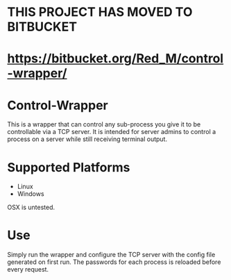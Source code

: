 THIS PROJECT HAS MOVED TO BITBUCKET
===================================
https://bitbucket.org/Red_M/control-wrapper/
====================================




Control-Wrapper
===============
This is a wrapper that can control any sub-process you give it to be controllable via a TCP server.
It is intended for server admins to control a process on a server while still receiving terminal output.

Supported Platforms
===================
- Linux
- Windows

OSX is untested.

Use
===
Simply run the wrapper and configure the TCP server with the config file generated on first run.
The passwords for each process is reloaded before every request.
